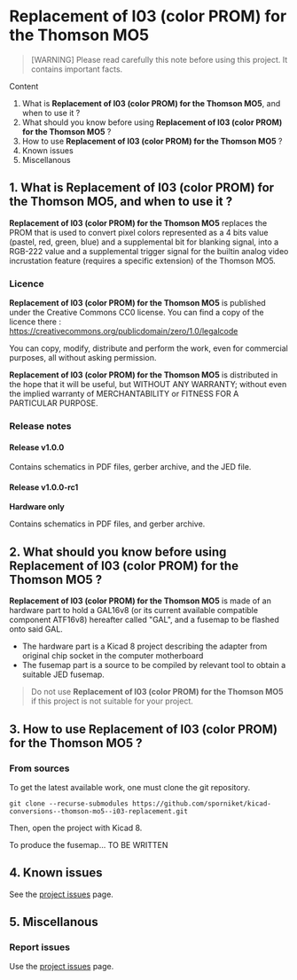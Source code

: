 # Replacement of I03 (color PROM) for the Thomson MO5

> [WARNING] Please read carefully this note before using this project. It contains important facts.

Content

1. What is **Replacement of I03 (color PROM) for the Thomson MO5**, and when to use it ?
2. What should you know before using **Replacement of I03 (color PROM) for the Thomson MO5** ?
3. How to use **Replacement of I03 (color PROM) for the Thomson MO5** ?
4. Known issues
5. Miscellanous

## 1. What is **Replacement of I03 (color PROM) for the Thomson MO5**, and when to use it ?

**Replacement of I03 (color PROM) for the Thomson MO5** replaces the PROM that is used to convert pixel colors represented as a 4 bits value (pastel, red, green, blue) and a supplemental bit for blanking signal, into a RGB-222 value and a supplemental trigger signal for the builtin analog video incrustation feature (requires a specific extension) of the Thomson MO5.


### Licence

**Replacement of I03 (color PROM) for the Thomson MO5** is published under the Creative Commons CC0 license. You can find a copy of the licence there : https://creativecommons.org/publicdomain/zero/1.0/legalcode

You can copy, modify, distribute and perform the work, even for commercial purposes, all without asking permission.

**Replacement of I03 (color PROM) for the Thomson MO5** is distributed in the hope that it will be useful, but WITHOUT ANY WARRANTY; without even the implied warranty of MERCHANTABILITY or FITNESS FOR A PARTICULAR PURPOSE.

### Release notes

#### Release v1.0.0

Contains schematics in PDF files, gerber archive, and the JED file.

#### Release v1.0.0-rc1

**Hardware only** 

Contains schematics in PDF files, and gerber archive.

## 2. What should you know before using **Replacement of I03 (color PROM) for the Thomson MO5** ?

**Replacement of I03 (color PROM) for the Thomson MO5** is made of an hardware part to hold a GAL16v8 (or its current available compatible component ATF16v8) hereafter called "GAL", and a fusemap to be flashed onto said GAL.

* The hardware part is a Kicad 8 project describing the adapter from original chip socket in the computer motherboard
* The fusemap part is a source to be compiled by relevant tool to obtain a suitable JED fusemap.

> Do not use **Replacement of I03 (color PROM) for the Thomson MO5** if this project is not suitable for your project.

## 3. How to use **Replacement of I03 (color PROM) for the Thomson MO5** ?

### From sources

To get the latest available work, one must clone the git repository.

	git clone --recurse-submodules https://github.com/sporniket/kicad-conversions--thomson-mo5--i03-replacement.git

Then, open the project with Kicad 8.

To produce the fusemap... TO BE WRITTEN

## 4. Known issues
See the [project issues](https://github.com/sporniket/kicad-conversions--thomson-mo5--i03-replacement/issues) page.

## 5. Miscellanous

### Report issues
Use the [project issues](https://github.com/sporniket/kicad-conversions--thomson-mo5--i03-replacement/issues) page.
